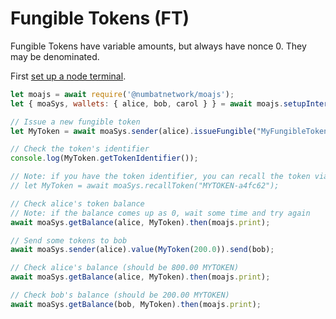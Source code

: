 # Fungible Tokens (FT)

Fungible Tokens have variable amounts, but always have nonce 0. They may be denominated.

First [set up a node terminal](../../../../tutorial/src/interaction/interaction-basic.md).

```javascript
let moajs = await require('@numbatnetwork/moajs');
let { moaSys, wallets: { alice, bob, carol } } = await moajs.setupInteractive("local-testnet");

// Issue a new fungible token
let MyToken = await moaSys.sender(alice).issueFungible("MyFungibleToken", "MYTOKEN", 1_000_00, 2);

// Check the token's identifier
console.log(MyToken.getTokenIdentifier());

// Note: if you have the token identifier, you can recall the token via:
// let MyToken = await moaSys.recallToken("MYTOKEN-a4fc62");

// Check alice's token balance
// Note: if the balance comes up as 0, wait some time and try again
await moaSys.getBalance(alice, MyToken).then(moajs.print);

// Send some tokens to bob
await moaSys.sender(alice).value(MyToken(200.0)).send(bob);

// Check alice's balance (should be 800.00 MYTOKEN)
await moaSys.getBalance(alice, MyToken).then(moajs.print);

// Check bob's balance (should be 200.00 MYTOKEN)
await moaSys.getBalance(bob, MyToken).then(moajs.print);

```
